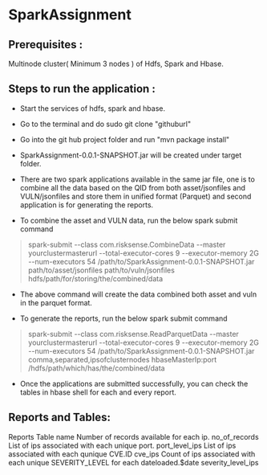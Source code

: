 # SparkAssignment

Prerequisites :
---------------

Multinode cluster( Minimum 3 nodes ) of Hdfs, Spark and Hbase.


Steps to run the application :
-------------------------------

* Start the services of hdfs, spark and hbase.
* Go to the terminal and do sudo git clone "githuburl"
* Go into the git hub project folder and run "mvn package install"
* SparkAssignment-0.0.1-SNAPSHOT.jar will be created under target folder.
* There are two spark applications available in the same jar file, one is to 
  combine all the data based on the QID from both asset/jsonfiles and VULN/jsonfiles and store them in unified format (Parquet)
  and second application is for generating the reports.
  
* To combine the asset and VULN data, run the below spark submit command 

> spark-submit --class com.risksense.CombineData --master yourclustermasterurl --total-executor-cores 9 --executor-memory 2G  --num-executors 54 /path/to/SparkAssignment-0.0.1-SNAPSHOT.jar path/to/asset/jsonfiles path/to/vuln/jsonfiles hdfs/path/for/storing/the/combined/data

* The above command will create the data combined both asset and vuln in the parquet format. 

* To generate the reports, run the below spark submit command 

> spark-submit --class com.risksense.ReadParquetData --master yourclustermasterurl --total-executor-cores 9 --executor-memory 2G  --num-executors 54 /path/to/SparkAssignment-0.0.1-SNAPSHOT.jar comma,separated,ipsofclusternodes hbaseMasterIp:port  /hdfs/path/which/has/the/combined/data

* Once the applications are submitted successfully, you can check the tables in hbase shell for each and every report.

Reports and Tables:
-------------------
Reports	                                                                            Table name
Number of records available for each ip.	                                          no_of_records
List of ips associated with each unique port.	                                      port_level_ips
List of ips associated with each qunique CVE.ID	                                    cve_ips
Count of ips associated with each unique SEVERITY_LEVEL for each dateloaded.$date 	severity_level_ips
